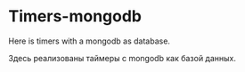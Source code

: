 # Timers-mongodb
  Here is timers with a mongodb as database.

  Здесь реализованы таймеры с mongodb как базой данных.
